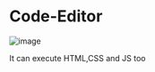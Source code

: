 # Code-Editor

![image](https://user-images.githubusercontent.com/114278562/218277503-2bc42bb3-2ca0-4838-8bd1-b4cd96c209ea.png)

It can execute HTML,CSS and JS too
